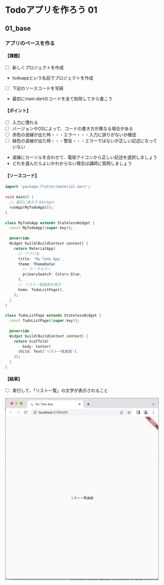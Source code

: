# Todoアプリを作ろう 01

## 01_base

### アプリのベースを作る

#### **【課題】**

- [ ] 新しくプロジェクトを作成
- todoappという名前でプロジェクトを作成

- [ ] 下記のソースコードを写経
- 最初にmain.dartのコードを全て削除してから書こう

#### **【ポイント】**

- [ ] 入力に慣れる
- [ ] バージョンやOSによって、コードの書き方が異なる場合がある
- [ ] 赤色の波線が出た時・・・エラー・・・入力に誤りがないか確認
- [ ] 緑色の波線が出た時・・・警告・・・エラーではないが正しい記述になっていない
- 波線にカーソルを合わせて、電球アイコンから正しい記述を選択しましょう
- どれを選んだらよいかわからない場合は講師に質問しましょう

#### **【ソースコード】**

```Dart
import 'package:flutter/material.dart';

void main() {
  // 最初に表示するWidget
  runApp(MyTodoApp());
}

class MyTodoApp extends StatelessWidget {
  const MyTodoApp({super.key});

  @override
  Widget build(BuildContext context) {
    return MaterialApp(
      // アプリ名
      title: 'My Todo App',
      theme: ThemeData(
        // テーマカラー
        primarySwatch: Colors.blue,
      ),
      // リスト一覧画面を表示
      home: TodoListPage(),
    );
  }
}

class TodoListPage extends StatelessWidget {
  const TodoListPage({super.key});

  @override
  Widget build(BuildContext context) {
    return Scaffold(
        body: Center(
      child: Text('リスト一覧画面'),
    ));
  }
}
```

#### **【結果】**  

- [ ] 実行して、「リスト一覧」の文字が表示されること  

![結果](img/01_result.png)
